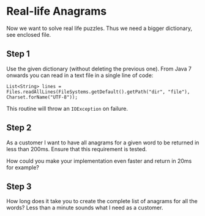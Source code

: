# Real-life Anagrams #

Now we want to solve real life puzzles. Thus we need a bigger dictionary, see enclosed file.

## Step 1 ##

Use the given dictionary (without deleting the previous one). From Java 7 onwards you can read in a text file in a single line of code:

`List<String> lines = Files.readAllLines(FileSystems.getDefault().getPath("dir", "file"), Charset.forName("UTF-8"));` 

This routine will throw an `IOException` on failure.

## Step 2 ##

As a customer I want to have all anagrams for a given word to be returned in less than 200ms. Ensure that this requirement is tested.

How could you make your implementation even faster and return in 20ms for example?

## Step 3 ##

How long does it take you to create the complete list of anagrams for all the words? Less than a minute sounds what I need as a customer.